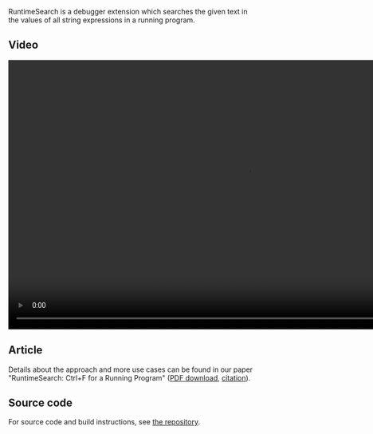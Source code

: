 RuntimeSearch is a debugger extension which searches the given text in the values of all string expressions in a running program.

## Video

<video width="960" height="540" controls>
  <source src="video.mp4" type="video/mp4">
</video>

## Article

Details about the approach and more use cases can be found in our paper "RuntimeSearch: Ctrl+F for a Running Program" ([PDF download](https://sulir.github.io/papers/Sulir17runtimesearch.pdf), [citation](https://dl.acm.org/citation.cfm?id=3155613)).

## Source code

For source code and build instructions, see [the repository](https://github.com/sulir/runtimesearch).